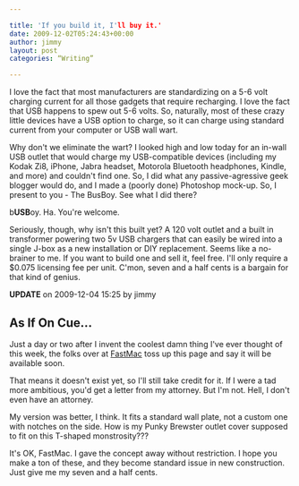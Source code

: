 ```yaml
---

title: 'If you build it, I'll buy it.'
date: 2009-12-02T05:24:43+00:00
author: jimmy
layout: post
categories: “Writing”

---
```


I love the fact that most manufacturers are standardizing on a 5-6 volt charging current for all those gadgets that require recharging.  I love the fact that USB happens to spew out 5-6 volts.  So, naturally, most of these crazy little devices have a USB option to charge, so it can charge using standard current from your computer or USB wall wart.

Why don't we eliminate the wart?  I looked high and low today for an in-wall USB outlet that would charge my USB-compatible devices (including my Kodak Zi8, iPhone, Jabra headset, Motorola Bluetooth headphones, Kindle, and more) and couldn't find one.  So, I did what any passive-agressive geek blogger would do, and I made a (poorly done) Photoshop mock-up.  So, I present to you -  The BusBoy.  See what I did there?

b**USB**oy.  Ha.  You're welcome.

Seriously, though, why isn't this built yet?  A 120 volt outlet and a built in transformer powering two 5v USB chargers that can easily be wired into a single J-box as a new installation or DIY replacement.  Seems like a no-brainer to me.  If you want to build one and sell it, feel free.  I'll only require a $0.075 licensing fee per unit.  C'mon, seven and a half cents is a bargain for that kind of genius.

**UPDATE** on 2009-12-04 15:25 by jimmy

## As If On Cue…

Just a day or two after I invent the coolest damn thing I've ever thought of this week, the folks over at [FastMac][1] toss up this page and say it will be available soon. 

That means it doesn't exist yet, so I'll still take credit for it.  If I were a tad more ambitious, you'd get a letter from my attorney.  But I'm not.  Hell, I don't even have an attorney.
 
My version was better, I think.  It fits a standard wall plate, not a custom one with notches on the side.  How is my Punky Brewster outlet cover supposed to fit on this T-shaped monstrosity???

It's OK, FastMac.  I gave the concept away without restriction.  I hope you make a ton of these, and they become standard issue in new construction.  Just give me my seven and a half cents.

[1]:	http://store.fastmac.com/product_info.php?products_id=458 "FastMac"